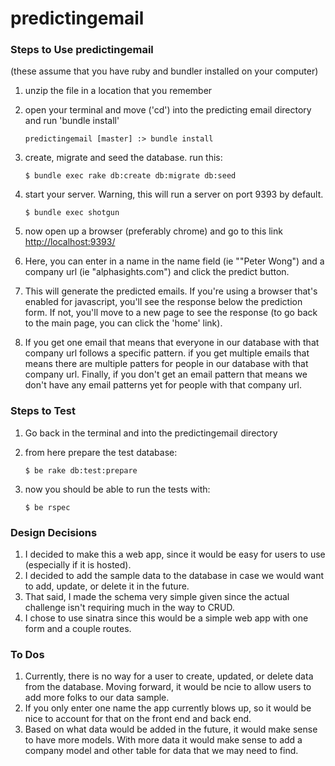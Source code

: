 # predictingemail



### Steps to Use predictingemail

(these assume that you have ruby and bundler installed on your computer)

1.  unzip the file in a location that you remember
2.  open your terminal and move ('cd') into the predicting email directory and run 'bundle install'

    `predictingemail [master] :> bundle install`
    
3.  create, migrate and seed the database. run this:

    `$ bundle exec rake db:create db:migrate db:seed`
    
4.  start your server. Warning, this will run a server on port 9393 by default.

    `$ bundle exec shotgun`
    
5.  now open up a browser (preferably chrome) and go to this link [http://localhost:9393/](http://localhost:9393/)
6.  Here, you can enter in a name in the name field (ie ""Peter Wong") and a company url (ie "alphasights.com") and click the predict button.
7.  This will generate the predicted emails. If you're using a browser that's enabled for javascript, you'll see the response below the prediction form. If not, you'll move to a new page to see the response (to go back to the main page, you can click the 'home' link).
8.  If you get one email that means that everyone in our database with that company url follows a specific pattern. if you get multiple emails that means there are multiple patters for people in our database with that company url. Finally, if you don't get an email pattern that means we don't have any email patterns yet for people with that company url. 

### Steps to Test
1.  Go back in the terminal and into the predictingemail directory
2.  from here prepare the test database:

    `$ be rake db:test:prepare`
    
3.  now you should be able to run the tests with:

    `$ be rspec`
    
  
### Design Decisions
1.  I decided to make this a web app, since it would be easy for users to use (especially if it is hosted).
2.  I decided to add the sample data to the database in case we would want to add, update, or delete it in the future.
3.  That said, I made the schema very simple given since the actual challenge isn't requiring much in the way to CRUD.
4.  I chose to use sinatra since this would be a simple web app with one form and a couple routes.



### To Dos
1.  Currently, there is no way for a user to create, updated, or delete data from the database. Moving forward, it would be ncie to allow users to add more folks to our data sample.
2.  If you only enter one name the app currently blows up, so it would be nice to account for that on the front end and back end.
3.  Based on what data would be added in the future, it would make sense to have more models. With more data it would make sense to add a company model and other table for data that we may need to find. 
